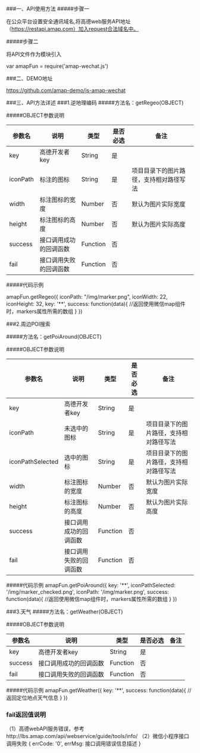 ###一、API使用方法
#####步骤一

在公众平台设置安全通讯域名,将高德web服务API地址（https://restapi.amap.com）加入request合法域名中。

#####步骤二

将API文件作为模块引入

  var amapFun = require('amap-wechat.js')
  
###二、DEMO地址

https://github.com/amap-demo/js-amap-wechat
  
###三、API方法详述
###1.逆地理编码
#####方法名：getRegeo(OBJECT)

#####OBJECT参数说明

参数名     | 说明 | 类型       | 是否必选 | 备注 |
| --------| ----|------|-------|----|
| key | 高德开发者key | String | 是 |
| iconPath | 标注的图标 | String  |  是 | 项目目录下的图片路径，支持相对路径写法 |
| width | 标注图标的宽度 | Number  |  否 | 默认为图片实际宽度|
| height | 标注图标的高度 | Number  |  否 | 默认为图片实际高度|
| success| 接口调用成功的回调函数 |Function| 否 | |
| fail | 接口调用失败的回调函数 |Function| 否 | |

#####代码示例

  amapFun.getRegeo({
      iconPath: "/img/marker.png",
      iconWidth: 22,
      iconHeight: 32,
      key: '**',
      success: function(data){
        //返回使用微信map组件时，markers属性所需的数组
      }
    })



###2.周边POI搜索

#####方法名：getPoiAround(OBJECT)

#####OBJECT参数说明

参数名     | 说明 | 类型       | 是否必选 | 备注 |
| --------| ----|------|-------|----|
| key | 高德开发者key | String | 是 |
| iconPath | 未选中的图标 | String  |  是 | 项目目录下的图片路径，支持相对路径写法 |
| iconPathSelected | 选中的图标 | String  |  是 | 项目目录下的图片路径，支持相对路径写法 |
| width | 标注图标的宽度 | Number  |  否 | 默认为图片实际宽度|
| height | 标注图标的高度 | Number  |  否 | 默认为图片实际高度|
| success| 接口调用成功的回调函数 |Function| 否 | |
| fail | 接口调用失败的回调函数 |Function| 否 | |

#####代码示例
  amapFun.getPoiAround({
     key: '**',
      iconPathSelected: '/img/marker_checked.png',
      iconPath: '/img/marker.png',
      success: function(data){
        //返回使用微信map组件时，markers属性所需的数组
      }
    })
    

###3.天气
#####方法名：getWeather(OBJECT)

#####OBJECT参数说明

参数名     | 说明 | 类型       | 是否必选 | 备注 |
| --------| ----|------|-------|----|
| key | 高德开发者key | String | 是 |
| success| 接口调用成功的回调函数 |Function| 否 | |
| fail | 接口调用失败的回调函数 |Function| 否 | |

#####代码示例
  amapFun.getWeather({
    key: '**',
      success: function(data){
        //返回定位地点天气信息
      }
    })
### fail返回值说明
（1）高德webAPI服务错误，参考http://lbs.amap.com/api/webservice/guide/tools/info/
（2）微信小程序接口调用失败
  {
    errCode: '0',
    errMsg: 接口调用错误信息描述
  }